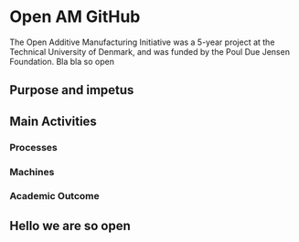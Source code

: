 # Open AM GitHub

The Open Additive Manufacturing Initiative was a 5-year project at the Technical University of Denmark, and was funded by the Poul Due Jensen Foundation.
Bla bla so open

## Purpose and impetus

## Main Activities

### Processes

### Machines

### Academic Outcome

## Hello we are so open


<!--

**Here are some ideas to get you started:**

🙋‍♀️ A short introduction - what is your organization all about?
🌈 Contribution guidelines - how can the community get involved?
👩‍💻 Useful resources - where can the community find your docs? Is there anything else the community should know?
🍿 Fun facts - what does your team eat for breakfast?
🧙 Remember, you can do mighty things with the power of [Markdown](https://docs.github.com/github/writing-on-github/getting-started-with-writing-and-formatting-on-github/basic-writing-and-formatting-syntax)
-->
